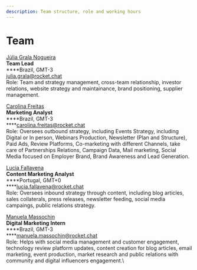 ```yaml
---
description: Team structure, role and working hours
---
```


# Team

[Júlia Grala Nogueira ](https://www.linkedin.com/in/juliagralanogueira/)\
**Team Lead**\
****Brazil, GMT-3\
julia.grala@rocket.chat\
Role: Team and strategy management, cross-team relationship, investor relations, website strategy and maintainance, brand positioning, supplier management.&#x20;

[Carolina Freitas](https://www.linkedin.com/in/carolinacfreitas/) \
**Marketing Analyst**\
****Brazil, GMT-3\
****carolina.freitas@rocket.chat\
Role: Oversees outbound strategy, including Events Strategy, including Digital or In person, Webinars Production, Newsletter (Plan and Structure), Paid Ads, Review Platforms, Co-marketing with different Channels, take care of Partnerships Relations, Campaign Data, Mail marketing, Social Media focused on Employer Brand, Brand Awareness and Lead Generation.

[Lucia Fallavena](https://www.linkedin.com/in/lhfallavena/) \
**Content Marketing Analyst**\
****Portugal, GMT+0\
****lucia.fallavena@rocket.chat\
Role: Oversees inbound strategy through content, including blog articles, sales collaterals, press releases, newsletter feeding, social media campaings, public relations strategy.&#x20;

[Manuela Massochin](https://www.linkedin.com/in/manuelamassochin/) \
**Digital Marketing Intern**\
****Brazil, GMT-3\
****manuela.massochin@rocket.chat\
Role: Helps with social media management and customer engagement, technology review platform updates, content creation for blog articles, email marketing, event production, market research and public relations with community and digital influencers engagement.\
